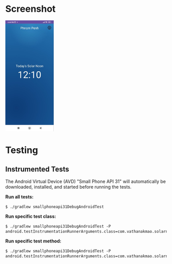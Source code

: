 # Screenshot #

<img src="https://github.com/vathanak-mao/solarnoon/blob/main/.github/demo.jpg" width="30%"/>

# Testing #

## Instrumented Tests ##

The Android Virtual Device (AVD) "Small Phone API 31" will automatically be downloaded, installed, and started before running the tests.

**Run all tests:**
```
$ ./gradlew smallphoneapi31DebugAndroidTest
```

**Run specific test class:**
```
$ ./gradlew smallphoneapi31DebugAndroidTest -P android.testInstrumentationRunnerArguments.class=com.vathanakmao.solarnoon.ui.MainActivityUITest
```
**Run specific test method:**
```
$ ./gradlew smallphoneapi31DebugAndroidTest -P android.testInstrumentationRunnerArguments.class=com.vathanakmao.solarnoon.ui.MainActivityUITest#changeLanguage
```



